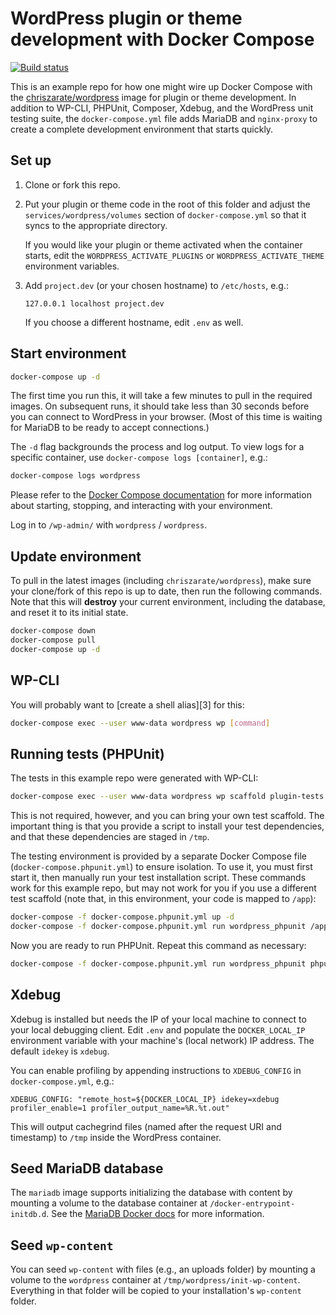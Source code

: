 # WordPress plugin or theme development with Docker Compose

[![Build status][build-status]][travis-ci]

This is an example repo for how one might wire up Docker Compose with the
[chriszarate/wordpress][image] image for plugin or theme development. In
addition to WP-CLI, PHPUnit, Composer, Xdebug, and the WordPress unit testing
suite, the `docker-compose.yml` file adds MariaDB and `nginx-proxy` to create a
complete development environment that starts quickly.


## Set up

1. Clone or fork this repo.

2. Put your plugin or theme code in the root of this folder and adjust the 
   `services/wordpress/volumes` section of `docker-compose.yml` so that it
   syncs to the appropriate directory.

   If you would like your plugin or theme activated when the container starts,
   edit the `WORDPRESS_ACTIVATE_PLUGINS` or `WORDPRESS_ACTIVATE_THEME`
   environment variables.

3. Add `project.dev` (or your chosen hostname) to `/etc/hosts`, e.g.:

   ```
   127.0.0.1 localhost project.dev
   ```

   If you choose a different hostname, edit `.env` as well.


## Start environment

```sh
docker-compose up -d
```

The first time you run this, it will take a few minutes to pull in the required
images. On subsequent runs, it should take less than 30 seconds before you can
connect to WordPress in your browser. (Most of this time is waiting for MariaDB
to be ready to accept connections.)

The `-d` flag backgrounds the process and log output. To view logs for a
specific container, use `docker-compose logs [container]`, e.g.:

```sh
docker-compose logs wordpress
```

Please refer to the [Docker Compose documentation][docker-compose] for more
information about starting, stopping, and interacting with your environment.

Log in to `/wp-admin/` with `wordpress` / `wordpress`.


## Update environment

To pull in the latest images (including `chriszarate/wordpress`), make sure your
clone/fork of this repo is up to date, then run the following commands. Note
that this will **destroy** your current environment, including the database, and
reset it to its initial state.

```sh
docker-compose down
docker-compose pull
docker-compose up -d
```


## WP-CLI

You will probably want to [create a shell alias][3] for this:

```sh
docker-compose exec --user www-data wordpress wp [command]
```


## Running tests (PHPUnit)

The tests in this example repo were generated with WP-CLI:

```sh
docker-compose exec --user www-data wordpress wp scaffold plugin-tests my-plugin
```

This is not required, however, and you can bring your own test scaffold. The
important thing is that you provide a script to install your test dependencies,
and that these dependencies are staged in `/tmp`.

The testing environment is provided by a separate Docker Compose file
(`docker-compose.phpunit.yml`) to ensure isolation. To use it, you must first
start it, then manually run your test installation script. These commands work
for this example repo, but may not work for you if you use a different test
scaffold (note that, in this environment, your code is mapped to `/app`):

```sh
docker-compose -f docker-compose.phpunit.yml up -d
docker-compose -f docker-compose.phpunit.yml run wordpress_phpunit /app/bin/install-wp-tests.sh wordpress_test root '' mysql_phpunit latest true
```

Now you are ready to run PHPUnit. Repeat this command as necessary:

```sh
docker-compose -f docker-compose.phpunit.yml run wordpress_phpunit phpunit
```


## Xdebug

Xdebug is installed but needs the IP of your local machine to connect to your
local debugging client. Edit `.env` and populate the `DOCKER_LOCAL_IP`
environment variable with your machine's (local network) IP address. The default
`idekey` is `xdebug`.

You can enable profiling by appending instructions to `XDEBUG_CONFIG` in
`docker-compose.yml`, e.g.:

```
XDEBUG_CONFIG: "remote_host=${DOCKER_LOCAL_IP} idekey=xdebug profiler_enable=1 profiler_output_name=%R.%t.out"
```

This will output cachegrind files (named after the request URI and timestamp) to
`/tmp` inside the WordPress container.


## Seed MariaDB database

The `mariadb` image supports initializing the database with content by mounting
a volume to the database container at `/docker-entrypoint-initdb.d`. See the
[MariaDB Docker docs][mariadb-docs] for more information.


## Seed `wp-content`

You can seed `wp-content` with files (e.g., an uploads folder) by mounting a
volume to the `wordpress` container at `/tmp/wordpress/init-wp-content`.
Everything in that folder will be copied to your installation's `wp-content`
folder.


[build-status]: https://travis-ci.org/chriszarate/docker-compose-wordpress.svg?branch=master
[travis-ci]: https://travis-ci.org/chriszarate/docker-compose-wordpress
[image]: https://hub.docker.com/r/chriszarate/wordpress/
[docker-compose]: https://docs.docker.com/compose/
[mariadb-docs]: https://github.com/docker-library/docs/tree/master/mariadb#initializing-a-fresh-instance
